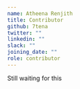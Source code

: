```yaml
---
name: Atheena Renjith
title: Contributor
github: 7tena
twitter: ""
linkedin: ""
slack: ""
joining_date: ""
role: contributor
---
```


Still waiting for this
